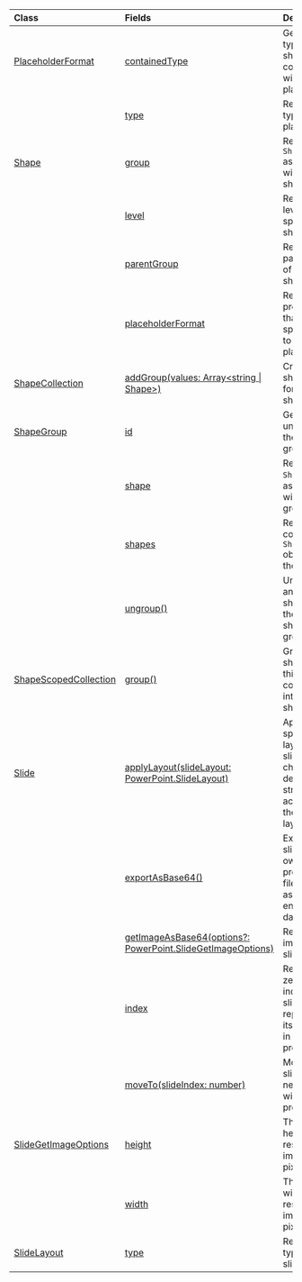 | Class | Fields | Description |
|:---|:---|:---|
|[PlaceholderFormat](/javascript/api/powerpoint/powerpoint.placeholderformat)|[containedType](/javascript/api/powerpoint/powerpoint.placeholderformat#powerpoint-powerpoint-placeholderformat-containedtype-member)|Gets the type of the shape contained within the placeholder.|
||[type](/javascript/api/powerpoint/powerpoint.placeholderformat#powerpoint-powerpoint-placeholderformat-type-member)|Returns the type of this placeholder.|
|[Shape](/javascript/api/powerpoint/powerpoint.shape)|[group](/javascript/api/powerpoint/powerpoint.shape#powerpoint-powerpoint-shape-group-member)|Returns the `ShapeGroup` associated with the shape.|
||[level](/javascript/api/powerpoint/powerpoint.shape#powerpoint-powerpoint-shape-level-member)|Returns the level of the specified shape.|
||[parentGroup](/javascript/api/powerpoint/powerpoint.shape#powerpoint-powerpoint-shape-parentgroup-member)|Returns the parent group of this shape.|
||[placeholderFormat](/javascript/api/powerpoint/powerpoint.shape#powerpoint-powerpoint-shape-placeholderformat-member)|Returns the properties that apply specifically to this placeholder.|
|[ShapeCollection](/javascript/api/powerpoint/powerpoint.shapecollection)|[addGroup(values: Array<string \| Shape>)](/javascript/api/powerpoint/powerpoint.shapecollection#powerpoint-powerpoint-shapecollection-addgroup-member(1))|Create a shape group for several shapes.|
|[ShapeGroup](/javascript/api/powerpoint/powerpoint.shapegroup)|[id](/javascript/api/powerpoint/powerpoint.shapegroup#powerpoint-powerpoint-shapegroup-id-member)|Gets the unique ID of the shape group.|
||[shape](/javascript/api/powerpoint/powerpoint.shapegroup#powerpoint-powerpoint-shapegroup-shape-member)|Returns the `Shape` object associated with the group.|
||[shapes](/javascript/api/powerpoint/powerpoint.shapegroup#powerpoint-powerpoint-shapegroup-shapes-member)|Returns the collection of `Shape` objects in the group.|
||[ungroup()](/javascript/api/powerpoint/powerpoint.shapegroup#powerpoint-powerpoint-shapegroup-ungroup-member(1))|Ungroups any grouped shapes in the specified shape group.|
|[ShapeScopedCollection](/javascript/api/powerpoint/powerpoint.shapescopedcollection)|[group()](/javascript/api/powerpoint/powerpoint.shapescopedcollection#powerpoint-powerpoint-shapescopedcollection-group-member(1))|Groups all shapes in this collection into a single shape.|
|[Slide](/javascript/api/powerpoint/powerpoint.slide)|[applyLayout(slideLayout: PowerPoint.SlideLayout)](/javascript/api/powerpoint/powerpoint.slide#powerpoint-powerpoint-slide-applylayout-member(1))|Applies the specified layout to the slide, changing its design and structure according to the chosen layout.|
||[exportAsBase64()](/javascript/api/powerpoint/powerpoint.slide#powerpoint-powerpoint-slide-exportasbase64-member(1))|Exports the slide to its own presentation file, returned as Base64-encoded data.|
||[getImageAsBase64(options?: PowerPoint.SlideGetImageOptions)](/javascript/api/powerpoint/powerpoint.slide#powerpoint-powerpoint-slide-getimageasbase64-member(1))|Renders an image of the slide.|
||[index](/javascript/api/powerpoint/powerpoint.slide#powerpoint-powerpoint-slide-index-member)|Returns the zero-based index of the slide representing its position in the presentation.|
||[moveTo(slideIndex: number)](/javascript/api/powerpoint/powerpoint.slide#powerpoint-powerpoint-slide-moveto-member(1))|Moves the slide to a new position within the presentation.|
|[SlideGetImageOptions](/javascript/api/powerpoint/powerpoint.slidegetimageoptions)|[height](/javascript/api/powerpoint/powerpoint.slidegetimageoptions#powerpoint-powerpoint-slidegetimageoptions-height-member)|The desired height of the resulting image in pixels.|
||[width](/javascript/api/powerpoint/powerpoint.slidegetimageoptions#powerpoint-powerpoint-slidegetimageoptions-width-member)|The desired width of the resulting image in pixels.|
|[SlideLayout](/javascript/api/powerpoint/powerpoint.slidelayout)|[type](/javascript/api/powerpoint/powerpoint.slidelayout#powerpoint-powerpoint-slidelayout-type-member)|Returns the type of the slide layout.|
